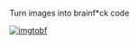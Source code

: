 Turn images into brainf*ck code

[![imgtobf](https://img.youtube.com/vi/RQBpp2lVOEY/0.jpg)](https://www.youtube.com/watch?v=RQBpp2lVOEY)
